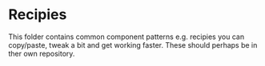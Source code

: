 # Recipies

This folder contains common component patterns e.g. recipies you can copy/paste, tweak a bit and get working faster. These should perhaps be in ther own repository.
